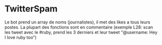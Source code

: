 # TwitterSpam

Le bot prend un array de noms (journalistes), il met des likes a tous leurs postes.
La plupart des fonctions sont en commentaire (exemple L28: scan les tweet avec le #ruby, prend les 3 derniers et leur tweet "@username: Hey I love ruby too")

